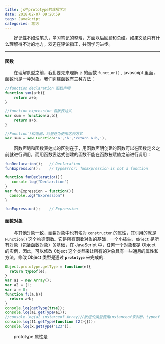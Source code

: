 ```yaml
---
title: js中prototype的理解学习
date: 2018-02-07 09:20:59
tags: JavaScript
categories: 笔记
---
```

　　好记性不如烂笔头，学习笔记的整理，方面以后回顾和总结。如果文章内有什么理解得不对的地方，欢迎在评论指正，共同学习进步。<!--more--> 

---
#### 函数
　　在理解原型之前，我们要先来理解 js 的函数 `function()` , javascript 里面，函数也是一种对象。我们创建函数有三种方法：
```javascript
//function declaration 函数声明
function sum(a+b){
    return a+b;
}

//function expression 函数表达式
var sum = function(a,b){
    return a+b;
}

//Function()构造器，尽量避免使用这种方式
var sum = new Function('a','b','return a+b;');
```
　　函数声明和函数表达式的区别在于，用函数声明创建的函数可以在函数定义之前就进行调用，而用函数表达式创建的函数不能在函数被赋值之前进行调用：
```javascript
funDeclaration();   // Declaration
funExpression();    // TypeError: funExpression is not a function

function funDeclaration(){
   console.log("Declaration")
}
var funExpression = function(){
  console.log("Expression")
}

funExpression();    // Expression
```
#### 函数对象
　　与其他对象一致，函数对象中也有名为 `constructor` 的属性，其引用的就是 `Function()` 这个构造函数。它是所有函数对象的基础，一个小插曲，`Object` 是所有对象（包括函数对象）的基础，在 JavaScript 中，任何一个对象都是 Object 的实例，因此，可以修改 Object 这个类型来让所有的对象具有一些通用的属性和方法，修改 Object 类型是通过 **`prototype`** 来完成的:
```javascript
Object.prototype.getType = function(e){ 
  return typeof(e); 
}
var a1 = new Array();
var a2 = [];
var x = 0;
function f1(a,b){ 
  return a+b; 
}
console.log(getType(true));
console.log(a1.getType(a1)); 
//console.log(a2 instanceof Array)//数组的类型要用instanceof来判断，typeof有局限性
console.log(f1.getType(function f2(){})); 
console.log(x.getType("123")); 
```
　　prototype 属性是

